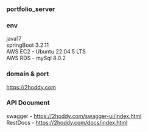 ### portfolio_server

### env   
java17     
springBoot 3.2.11    
AWS EC2 - Ubuntu 22.04.5 LTS    
AWS RDS - mySql 8.0.2   

### domain & port
https://2hoddy.com

### API Document
swagger - https://2hoddy.com/swagger-ui/index.html       
RestDocs - https://2hoddy.com/docs/index.html
